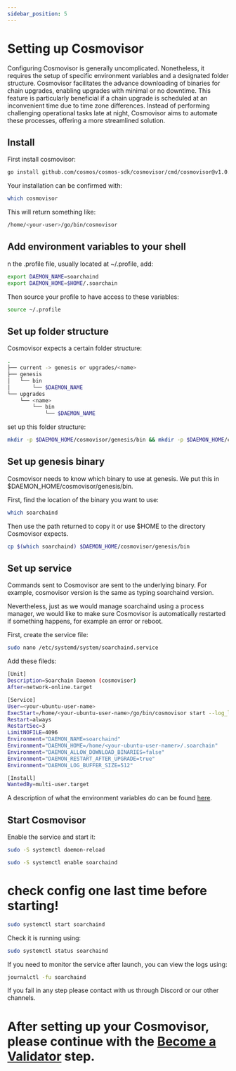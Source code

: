 ```yaml
---
sidebar_position: 5
---
```


# Setting up Cosmovisor

Configuring Cosmovisor is generally uncomplicated. Nonetheless, it requires the setup of specific environment variables and a designated folder structure. Cosmovisor facilitates the advance downloading of binaries for chain upgrades, enabling upgrades with minimal or no downtime. This feature is particularly beneficial if a chain upgrade is scheduled at an inconvenient time due to time zone differences. Instead of performing challenging operational tasks late at night, Cosmovisor aims to automate these processes, offering a more streamlined solution.

## Install 
First install cosmovisor:

```sh
go install github.com/cosmos/cosmos-sdk/cosmovisor/cmd/cosmovisor@v1.0.0
```

Your installation can be confirmed with:

```sh
which cosmovisor
```

This will return something like:

```sh
/home/<your-user>/go/bin/cosmovisor
```
## Add environment variables to your shell

n the .profile file, usually located at ~/.profile, add:

```sh
export DAEMON_NAME=soarchaind
export DAEMON_HOME=$HOME/.soarchain
```

Then source your profile to have access to these variables:

```sh
source ~/.profile
```

## Set up folder structure

Cosmovisor expects a certain folder structure:

```sh
.
├── current -> genesis or upgrades/<name>
├── genesis
│   └── bin
│       └── $DAEMON_NAME
└── upgrades
    └── <name>
        └── bin
            └── $DAEMON_NAME
```

set up this folder structure: 

```sh
mkdir -p $DAEMON_HOME/cosmovisor/genesis/bin && mkdir -p $DAEMON_HOME/cosmovisor/upgrades
```

## Set up genesis binary

Cosmovisor needs to know which binary to use at genesis. We put this in $DAEMON_HOME/cosmovisor/genesis/bin.

First, find the location of the binary you want to use:

```sh
which soarchaind
```

Then use the path returned to copy it or use $HOME to the directory Cosmovisor expects. 

```sh
cp $(which soarchaind) $DAEMON_HOME/cosmovisor/genesis/bin
```

## Set up service

Commands sent to Cosmovisor are sent to the underlying binary. For example, cosmovisor version is the same as typing soarchaind version.

Nevertheless, just as we would manage soarchaind using a process manager, we would like to make sure Cosmovisor is automatically restarted if something happens, for example an error or reboot.

First, create the service file:

```sh
sudo nano /etc/systemd/system/soarchaind.service
```

Add these fileds: 

```sh
[Unit]
Description=Soarchain Daemon (cosmovisor)
After=network-online.target

[Service]
User=<your-ubuntu-user-name>
ExecStart=/home/<your-ubuntu-user-name>/go/bin/cosmovisor start --log_level info --minimum-gas-prices=0.0001utmotus
Restart=always
RestartSec=3
LimitNOFILE=4096
Environment="DAEMON_NAME=soarchaind"
Environment="DAEMON_HOME=/home/<your-ubuntu-user-namer>/.soarchain"
Environment="DAEMON_ALLOW_DOWNLOAD_BINARIES=false"
Environment="DAEMON_RESTART_AFTER_UPGRADE=true"
Environment="DAEMON_LOG_BUFFER_SIZE=512"

[Install]
WantedBy=multi-user.target
```
A description of what the environment variables do can be found [here](https://docs.cosmos.network/main/build/tooling/cosmovisor#command-line-arguments-and-environment-variables).


## Start Cosmovisor

Enable the service and start it:

```sh
sudo -S systemctl daemon-reload
```
```sh
sudo -S systemctl enable soarchaind
```
# check config one last time before starting!
```sh
sudo systemctl start soarchaind
```
Check it is running using:

```sh
sudo systemctl status soarchaind
```
If you need to monitor the service after launch, you can view the logs using:

```sh
journalctl -fu soarchaind
```

If you fail in any step please contact with us through Discord or our other channels.

# After setting up your Cosmovisor, please continue with the [Become a Validator](https://docs.soarchain.com/Validator/Create%20Validator) step.